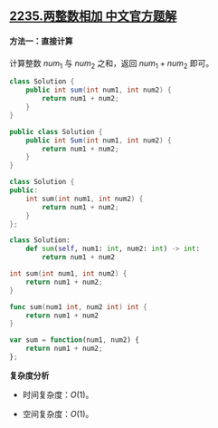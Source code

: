 ## [2235.两整数相加 中文官方题解](https://leetcode.cn/problems/add-two-integers/solutions/100000/liang-zheng-shu-xiang-jia-by-leetcode-so-6cq1)
#### 方法一：直接计算

计算整数 $\textit{num}_1$ 与 $\textit{num}_2$ 之和，返回 $\textit{num}_1 + \textit{num}_2$ 即可。

```Java [sol1-Java]
class Solution {
    public int sum(int num1, int num2) {
        return num1 + num2;
    }
}
```

```C# [sol1-C#]
public class Solution {
    public int Sum(int num1, int num2) {
        return num1 + num2;
    }
}
```

```C++ [sol1-C++]
class Solution {
public:
    int sum(int num1, int num2) {
        return num1 + num2;
    }
};
```

```Python [sol1-Python3]
class Solution:
    def sum(self, num1: int, num2: int) -> int:
        return num1 + num2
```

```C [sol1-C]
int sum(int num1, int num2) {
    return num1 + num2;
}
```

```Go [sol1-Golang]
func sum(num1 int, num2 int) int {
    return num1 + num2
}
```

```JavaScript [sol1-JavaScript]
var sum = function(num1, num2) {
    return num1 + num2;
};
```

**复杂度分析**

- 时间复杂度：$O(1)$。

- 空间复杂度：$O(1)$。